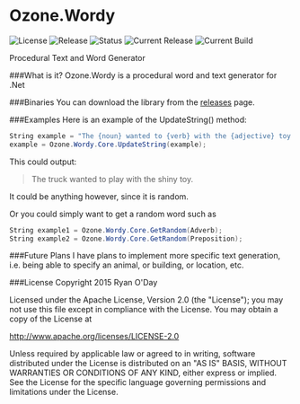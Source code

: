 # Ozone.Wordy
![License](https://img.shields.io/badge/license-Apache-blue.svg)
![Release](https://img.shields.io/badge/release-v1.0.0-blue.svg)
![Status](https://img.shields.io/badge/status-Active-brightgreen.svg)
![Current Release](https://img.shields.io/badge/current%20release-Stable-brightgreen.svg)
![Current Build](https://img.shields.io/badge/current%20build-Stable-brightgreen.svg)

Procedural Text and Word Generator

###What is it?
Ozone.Wordy is a procedural word and text generator for .Net

###Binaries
You can download the library from the [releases](https://github.com/theryan722/Ozone.Wordy/releases/) page.

###Examples
Here is an example of the UpdateString() method:
```c#
String example = "The {noun} wanted to {verb} with the {adjective} toy."
example = Ozone.Wordy.Core.UpdateString(example);
```
This could output:
> The truck wanted to play with the shiny toy.

It could be anything however, since it is random.

Or you could simply want to get a random word such as
```c#
String example1 = Ozone.Wordy.Core.GetRandom(Adverb);
String example2 = Ozone.Wordy.Core.GetRandom(Preposition);
```

###Future Plans
I have plans to implement more specific text generation, i.e. being able to specify an animal, or building, or location, etc.

###License
Copyright 2015 Ryan O'Day

Licensed under the Apache License, Version 2.0 (the "License");
you may not use this file except in compliance with the License.
You may obtain a copy of the License at

http://www.apache.org/licenses/LICENSE-2.0

Unless required by applicable law or agreed to in writing, software
distributed under the License is distributed on an "AS IS" BASIS,
WITHOUT WARRANTIES OR CONDITIONS OF ANY KIND, either express or implied.
See the License for the specific language governing permissions and
limitations under the License.
